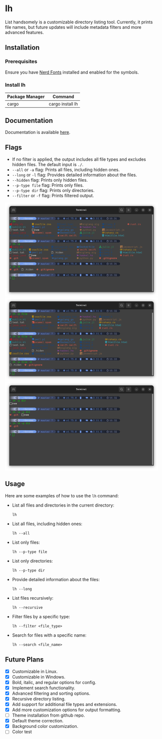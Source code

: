 # lh
List handsomely is a customizable directory listing tool. Currently, it prints file names, but future updates will include metadata filters and more advanced features.

## Installation
### Prerequisites
Ensure you have [Nerd Fonts](https://www.nerdfonts.com/) installed and enabled for the symbols.

### Install lh
| Package Manager | Command |
|-----------------|---------|
| cargo           | cargo install lh |

## Documentation
Documentation is available [here](https://docs.rs/lh/).

## Flags
- If no filter is applied, the output includes all file types and excludes hidden files. The default input is `./`.
- `--all` or `-a` flag: Prints all files, including hidden ones.
- `--long` or `-l` flag: Provides detailed information about the files.
- `--hidden` flag: Prints only hidden files.
- `--p-type file` flag: Prints only files.
- `--p-type dir` flag: Prints only directories.
- `--filter` or `-f` flag: Prints filtered output.

![standard_all_outputs](./media/all.png)
![only_files](./media/file.png)
![only_dirs](./media/dir.png)

## Usage
Here are some examples of how to use the `lh` command:

- List all files and directories in the current directory:
  ```
  lh
  ```

- List all files, including hidden ones:
  ```
  lh --all
  ```

- List only files:
  ```
  lh --p-type file
  ```

- List only directories:
  ```
  lh --p-type dir
  ```

- Provide detailed information about the files:
  ```
  lh --long
  ```

- List files recursively:
  ```
  lh --recursive
  ```

- Filter files by a specific type:
  ```
  lh --filter <file_type>
  ```

- Search for files with a specific name:
  ```
  lh --search <file_name>
  ```

## Future Plans
- [x] Customizable in Linux.
- [x] Customizable in Windows.
- [x] Bold, italic, and regular options for config.
- [x] Implement search functionality.
- [x] Advanced filtering and sorting options.
- [x] Recursive directory listing.
- [x] Add support for additional file types and extensions.
- [x] Add more customization options for output formatting.
- [ ] Theme installation from github repo.
- [x] Default theme correction.
- [x] Background color customization.
- [ ] Color test
